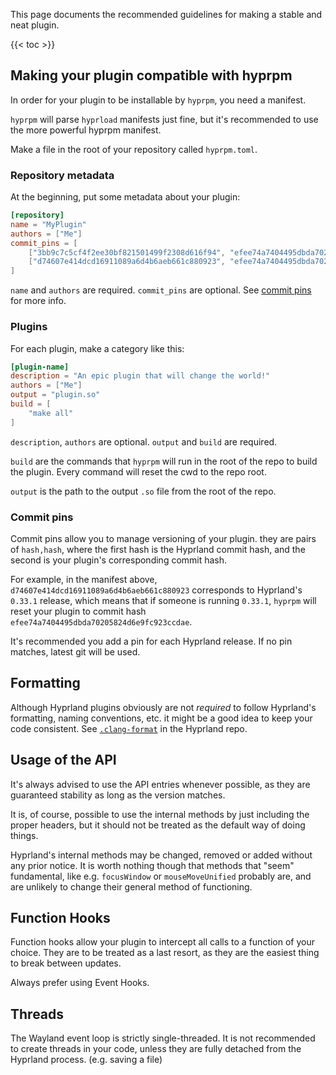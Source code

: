 This page documents the recommended guidelines for making a stable and neat
plugin.

{{< toc >}}

## Making your plugin compatible with hyprpm

In order for your plugin to be installable by `hyprpm`, you need a manifest.

`hyprpm` will parse `hyprload` manifests just fine, but it's recommended to use
the more powerful hyprpm manifest.

Make a file in the root of your repository called `hyprpm.toml`.

### Repository metadata

At the beginning, put some metadata about your plugin:

```toml
[repository]
name = "MyPlugin"
authors = ["Me"]
commit_pins = [
    ["3bb9c7c5cf4f2ee30bf821501499f2308d616f94", "efee74a7404495dbda70205824d6e9fc923ccdae"],
    ["d74607e414dcd16911089a6d4b6aeb661c880923", "efee74a7404495dbda70205824d6e9fc923ccdae"]
]
```

`name` and `authors` are required. `commit_pins` are optional. See
[commit pins](#commit-pins) for more info.

### Plugins

For each plugin, make a category like this:

```toml
[plugin-name]
description = "An epic plugin that will change the world!"
authors = ["Me"]
output = "plugin.so"
build = [
    "make all"
]
```

`description`, `authors` are optional. `output` and `build` are required.

`build` are the commands that `hyprpm` will run in the root of the repo to build
the plugin. Every command will reset the cwd to the repo root.

`output` is the path to the output `.so` file from the root of the repo.

### Commit pins

Commit pins allow you to manage versioning of your plugin. they are pairs of
`hash,hash`, where the first hash is the Hyprland commit hash, and the second is
your plugin's corresponding commit hash.

For example, in the manifest above, `d74607e414dcd16911089a6d4b6aeb661c880923`
corresponds to Hyprland's `0.33.1` release, which means that if someone is
running `0.33.1`, `hyprpm` will reset your plugin to commit hash
`efee74a7404495dbda70205824d6e9fc923ccdae`.

It's recommended you add a pin for each Hyprland release. If no pin matches,
latest git will be used.

## Formatting

Although Hyprland plugins obviously are not _required_ to follow Hyprland's
formatting, naming conventions, etc. it might be a good idea to keep your code
consistent. See
[`.clang-format`](https://github.com/hyprwm/Hyprland/blob/main/.clang-format) in
the Hyprland repo.

## Usage of the API

It's always advised to use the API entries whenever possible, as they are
guaranteed stability as long as the version matches.

It is, of course, possible to use the internal methods by just including the
proper headers, but it should not be treated as the default way of doing things.

Hyprland's internal methods may be changed, removed or added without any prior
notice. It is worth nothing though that methods that "seem" fundamental, like
e.g. `focusWindow` or `mouseMoveUnified` probably are, and are unlikely to
change their general method of functioning.

## Function Hooks

Function hooks allow your plugin to intercept all calls to a function of your
choice. They are to be treated as a last resort, as they are the easiest thing
to break between updates.

Always prefer using Event Hooks.

## Threads

The Wayland event loop is strictly single-threaded. It is not recommended to
create threads in your code, unless they are fully detached from the Hyprland
process. (e.g. saving a file)
